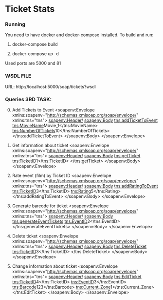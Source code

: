 # Ticket Stats

### Running
You need to have docker and docker-compose installed.
To build and run:

1. docker-compose build

2. docker-compose up -d

Used ports are 5000 and 81

### WSDL FILE
URL: http://localhost:5000/soap/tickets?wsdl

### Queries 3RD TASK:

0. Add Tickets to Event
<soapenv:Envelope xmlns:soapenv="http://schemas.xmlsoap.org/soap/envelope/" xmlns:tns="tns">
   <soapenv:Header/>
   <soapenv:Body>
      <tns:addTicketToEvent>
         <tns:MovieName>Movie_1</tns:MovieName>
         <tns:NumberOfTickets>10</tns:NumberOfTickets>
      </tns:addTicketToEvent>
   </soapenv:Body>
</soapenv:Envelope>

0. Get information about ticket
<soapenv:Envelope xmlns:soapenv="http://schemas.xmlsoap.org/soap/envelope/" xmlns:tns="tns">
   <soapenv:Header/>
   <soapenv:Body>
      <tns:getTicket>
         <tns:TicketID>1</tns:TicketID>
      </tns:getTicket>
   </soapenv:Body>
</soapenv:Envelope>

0. Rate event (film) by Ticket ID
<soapenv:Envelope xmlns:soapenv="http://schemas.xmlsoap.org/soap/envelope/" xmlns:tns="tns">
   <soapenv:Header/>
   <soapenv:Body>
      <tns:addRatingToEvent>
         <tns:TicketID>3</tns:TicketID>
         <tns:Rating>5</tns:Rating>
      </tns:addRatingToEvent>
   </soapenv:Body>
</soapenv:Envelope>

0. Generate barcode for ticket
<soapenv:Envelope xmlns:soapenv="http://schemas.xmlsoap.org/soap/envelope/" xmlns:tns="tns">
   <soapenv:Header/>
   <soapenv:Body>
      <tns:generateEventTickets>
         <tns:EventID>2</tns:EventID>
      </tns:generateEventTickets>
   </soapenv:Body>
</soapenv:Envelope>

0. Delete ticket
<soapenv:Envelope xmlns:soapenv="http://schemas.xmlsoap.org/soap/envelope/" xmlns:tns="tns">
   <soapenv:Header/>
   <soapenv:Body>
      <tns:DeleteTicket>
         <!--Optional:-->
         <tns:TicketID>3</tns:TicketID>
      </tns:DeleteTicket>
   </soapenv:Body>
</soapenv:Envelope>

0. Change information about ticket
<soapenv:Envelope xmlns:soapenv="http://schemas.xmlsoap.org/soap/envelope/" xmlns:tns="tns">
   <soapenv:Header/>
   <soapenv:Body>
      <tns:EditTicket>
         <!--Optional:-->
         <tns:TicketID>4</tns:TicketID>
         <!--Optional:-->
         <tns:EventID>3</tns:EventID>
         <!--Optional:-->
         <tns:Barcode>123</tns:Barcode>
         <!--Optional:-->
         <tns:Current_Zone>1</tns:Current_Zone>
      </tns:EditTicket>
   </soapenv:Body>
</soapenv:Envelope>
